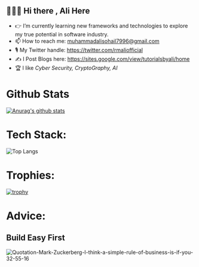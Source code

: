 ## 👨🏻‍💻 Hi there , Ali Here

- 👉 I’m currently learning new frameworks and technologies to explore my true potential in software industry.
- 📫 How to reach me: muhammadalisohail7996@gmail.com
- 🎙️ My Twitter handle: https://twitter.com/rmaliofficial
- ✍️ I Post Blogs here: https://sites.google.com/view/tutorialsbyali/home
- 🏆 I like _Cyber Security, CryptoGraphy, AI_

# Github Stats

[![Anurag's github stats](https://github-readme-stats.vercel.app/api?username=alitheDev)](https://github.com/alitheDev/github-readme-stats)

# Tech Stack:

![Top Langs](https://github-readme-stats.vercel.app/api/top-langs/?username=alitheDEV&hide=javascript,css,scss,html&theme=tokyonight)

# Trophies:

[![trophy](https://github-profile-trophy.vercel.app/?username=alitheDev)](https://github.com/alitheDev/alitheDev)

# Advice: 

## Build Easy First

![Quotation-Mark-Zuckerberg-I-think-a-simple-rule-of-business-is-if-you-32-55-16](https://user-images.githubusercontent.com/48137657/189515988-f7377abb-8c90-419d-ace2-94b8ea7d50ed.jpg)
